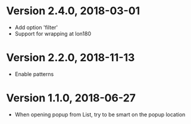 Version 2.4.0, 2018-03-01
=========================
* Add option 'filter'
* Support for wrapping at lon180

Version 2.2.0, 2018-11-13
=========================
* Enable patterns

Version 1.1.0, 2018-06-27
=========================
* When opening popup from List, try to be smart on the popup location
